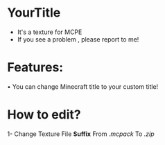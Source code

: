 # YourTitle
+ It's a texture for MCPE
+ If you see a problem , please report to me!

# Features:
• You can change Minecraft title to your custom title!

# How to edit?

 1- Change Texture File **Suffix** From *.mcpack* To *.zip*

